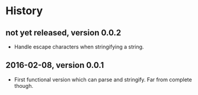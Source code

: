 # History

## not yet released, version 0.0.2

- Handle escape characters when stringifying a string.


## 2016-02-08, version 0.0.1

- First functional version which can parse and stringify.
  Far from complete though.
